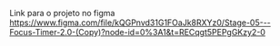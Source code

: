 Link para o projeto no figma
https://www.figma.com/file/kQGPnvd31G1FOaJk8RXYz0/Stage-05---Focus-Timer-2.0-(Copy)?node-id=0%3A1&t=RECqgt5PEPgGKzy2-0
